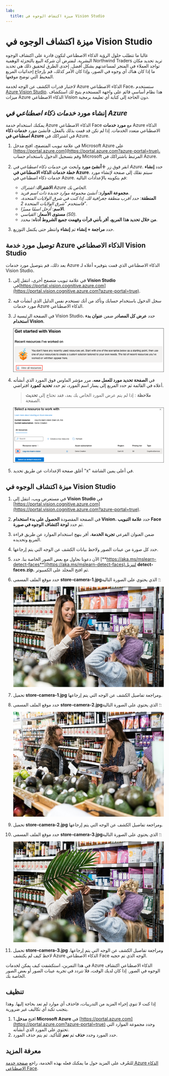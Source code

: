 ```yaml
---
lab:
  title: ميزة اكتشاف الوجوه في Vision Studio
---
```


# ميزة اكتشاف الوجوه في Vision Studio

غالبا ما تتطلب حلول الرؤية الذكاء الاصطناعي لتكون قادرة على اكتشاف الوجوه البشرية. لنفترض أن شركة البيع بالتجزئة الوهمية Northwind Traders تريد تحديد مكان تواجد العملاء في المتجر لمساعدتهم بشكل أفضل. إحدى الطرق لتحقيق ذلك هي تحديد ما إذا كان هناك أي وجوه في الصور، وإذا كان الأمر كذلك، قم بإرجاع إحداثيات المربع المحيط التي توضح موقعها.

لاختبار قدرات الكشف عن الوجه لخدمة Azure الذكاء الاصطناعي Face، ستستخدم [Azure Vision Studio](https://portal.vision.cognitive.azure.com/). هذا نظام أساسي قائم على واجهة المستخدم يتيح لك استكشاف ميزات Azure الذكاء الاصطناعي Vision دون الحاجة إلى كتابة أي تعليمة برمجية.

## إنشاء مورد *خدمات ذكاء اصطناعي في Azure*

يمكنك استخدام خدمة Azure الذكاء الاصطناعي Face مع **مورد خدمات** Azure الذكاء الاصطناعي متعدد الخدمات. إذا لم تكن قد قمت بذلك بالفعل، فأنشئ مورد **خدمات ذكاء اصطناعي في Azure** في اشتراكك في Azure.

1. في علامة تبويب المتصفح، افتح مدخل Microsoft Azure على [https://portal.azure.com](https://portal.azure.com?azure-portal=true)، وقم بتسجيل الدخول باستخدام حساب Microsoft المرتبط باشتراكك في Azure.

1. انقر فوق زر **＋أنشئ مورد** وابحث عن *خدمات ذكاء اصطناعي في Azure*. حدد **إنشاء** **خطة خدمات الذكاء الاصطناعي في Azure**. سيتم نقلك إلى صفحة لإنشاء مورد خدمات ذكاء اصطناعي في Azure. قم بتكوينه بالإعدادات التالية:
    - **الاشتراك**: *اشتراك Azure الخاص بك*.
    - **مجموعة الموارد**: *أنشئ مجموعة موارد جديدة ذات اسم فريد*.
    - **المنطقة**: *حدد أقرب منطقة جغرافية لك. إذا كنت في شرق الولايات المتحدة، فاستخدم "شرق الولايات المتحدة 2"*.
    - **الاسم**: *أدخل اسمًا مميزًا*.
    - **مستوى الأسعار**: *القياسي (S0).*
    - **من خلال تحديد هذا المربع، أقر بأنني قرأت وفهمت جميع الشروط أدناه:** *محدد*.

1. حدد **مراجعة + إنشاء** ثم **إنشاء** وانتظر حتى يكتمل التوزيع.

## توصيل مورد خدمة Azure الذكاء الاصطناعي Vision Studio

بعد ذلك، قم بتوصيل مورد خدمات Azure الذكاء الاصطناعي الذي قمت بتوفيره أعلاه لـ Vision Studio.

1. في علامة تبويب متصفح أخرى، انتقل إلى **Vision Studio** في[https://portal.vision.cognitive.azure.com](https://portal.vision.cognitive.azure.com?azure-portal=true).

1. سجل الدخول باستخدام حسابك وتأكد من أنك تستخدم نفس الدليل الذي أنشأت فيه مورد خدمات Azure الذكاء الاصطناعي.

1. في الصفحة الرئيسية لـ Vision Studio، حدد **عرض كل المصادر** ضمن **عنوان بدء استخدام Vision**.

    ![يتم تمييز ارتباط "عرض كل المصادر" ضمن بدء استخدام Vision في Vision Studio.](./media/analyze-images-vision/vision-resources.png)

1. في **الصفحة تحديد مورد للعمل معه**، مرر مؤشر الماوس فوق المورد الذي أنشأته أعلاه في القائمة ثم حدد المربع إلى يسار اسم المورد، ثم حدد **تحديد كمورد** افتراضي.

    > **ملاحظة** : إذا لم يتم عرض المورد الخاص بك بعد، فقد تحتاج إلى **تحديث** الصفحة.

    ![يتم عرض "تحديد مصدر للعمل مع مربع الحوار" مع تمييز cog-ms-learn-vision-SUFFIX مورد الخدمات المعرفية وفحصه. يتم تمييز الزر "تحديد كمورد افتراضي".](./media/analyze-images-vision/default-resource.png)

1. أغلق صفحة الإعدادات عن طريق تحديد "x" في أعلى يمين الشاشة.

## ميزة اكتشاف الوجوه في Vision Studio 

1. في مستعرض ويب، انتقل إلى **Vision Studio** في [https://portal.vision.cognitive.azure.com](https://portal.vision.cognitive.azure.com?azure-portal=true).

1. في الصفحة المقصودة **الحصول على بدء استخدام Vision**، حدد **علامة التبويب Face** ثم حدد **لوحة اكتشاف الوجوه في صورة**.

1. ضمن العنوان الفرعي **تجربة الخدمة**، أقر بنهج استخدام الموارد عن طريق قراءة المربع وتحديده.  

1. حدد كل صورة من عينات الصور ولاحظ بيانات الكشف عن الوجه التي يتم إرجاعها.

1. الآن دعونا نحاول مع بعض الصور الخاصة بنا. حدد [**https://aka.ms/mslearn-detect-faces**](https://aka.ms/mslearn-detect-faces)لتنزيل **detect-faces.zip.** ثم افتح المجلد على الكمبيوتر.

1. حدد موقع الملف المسمى **store-camera-1.jpg**؛ الذي يحتوي على الصورة التالية:

    ![صورة لأشخاص في متجر.](./media/create-face-solutions/store-camera-1.jpg)

1. تحميل **store-camera-1.jpg** ومراجعة تفاصيل الكشف عن الوجه التي يتم إرجاعها.

1. حدد موقع الملف المسمى **store-camera-2.jpg**؛ الذي يحتوي على الصورة التالية:

    ![صورة لأشخاص في متجر.](./media/create-face-solutions/store-camera-2.jpg)

1. تحميل **store-camera-2.jpg** ومراجعة تفاصيل الكشف عن الوجه التي يتم إرجاعها.

1. حدد موقع الملف المسمى **store-camera-3.jpg**؛ الذي يحتوي على الصورة التالية:

    ![صورة لأشخاص في متجر مع نبات يحجب وجها.](./media/create-face-solutions/store-camera-3.jpg)

1. تحميل **store-camera-3.jpg** ومراجعة تفاصيل الكشف عن الوجه التي يتم إرجاعها. لاحظ كيف لم يكتشف Azure الذكاء الاصطناعي Face الوجه الذي تم حجبه.

في هذا التمرين، استكشفت كيف يمكن لخدمات Azure الذكاء الاصطناعي اكتشاف الوجوه في الصور. إذا كان لديك الوقت، فلا تتردد في تجربة عينات الصور أو بعض الصور الخاصة بك.

## تنظيف

إذا كنت لا تنوي إجراء المزيد من التدريبات، فاحذف أي موارد لم تعد بحاجة إليها. وهذا يتجنب تكبد أي تكاليف غير ضرورية.

1. 1.افتح **مدخل Microsoft Azure** في [https://portal.azure.com](https://portal.azure.com?azure-portal=true) وحدد مجموعة الموارد التي تحتوي على المورد الذي أنشأته.
1. حدد المورد وحدد **حذف** ثم **نعم** للتأكيد. ثم يتم حذف المورد.

## معرفة المزيد

للتعّرف على المزيد حول ما يمكنك فعله بهذه الخدمة، راجع [صفحة خدمة Azure الذكاء الاصطناعي Face](https://learn.microsoft.com/azure/ai-services/computer-vision/overview-identity).
